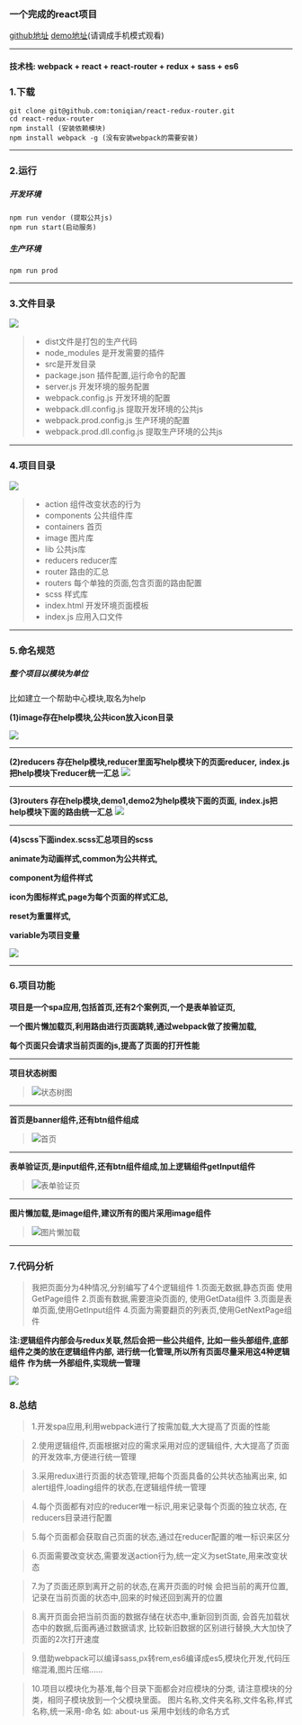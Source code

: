 ### 一个完成的react项目
[github地址](https://github.com/ToNiQian/react-redux-router)
[demo地址](http://toniqian.com)(请调成手机模式观看)
***
#### 技术栈: webpack + react + react-router + redux + sass  + es6

### 1.下载

```
git clone git@github.com:toniqian/react-redux-router.git
cd react-redux-router
npm install (安装依赖模块)
npm install webpack -g (没有安装webpack的需要安装)
```

***
### 2.运行
##### 开发环境
```
npm run vendor (提取公共js)
npm run start(启动服务)
```
##### 生产环境
```
npm run prod
```
***
### 3.文件目录

![](http://upload-images.jianshu.io/upload_images/2701853-81e7d6ad06283a85.png?imageMogr2/auto-orient/strip%7CimageView2/2/w/1240)

> - dist文件是打包的生产代码
> - node_modules 是开发需要的插件
> - src是开发目录
> - package.json 插件配置,运行命令的配置
> - server.js 开发环境的服务配置
> - webpack.config.js 开发环境的配置
> - webpack.dll.config.js 提取开发环境的公共js
> - webpack.prod.config.js 生产环境的配置
> - webpack.prod.dll.config.js 提取生产环境的公共js

****
### 4.项目目录
![](http://upload-images.jianshu.io/upload_images/2701853-fba3b490f24c6caa.png?imageMogr2/auto-orient/strip%7CimageView2/2/w/1240)

> - action 组件改变状态的行为 
> - components 公共组件库
> - containers 首页
> - image 图片库
> - lib 公共js库
> - reducers reducer库
> - router 路由的汇总
> - routers 每个单独的页面,包含页面的路由配置
> - scss 样式库
> - index.html 开发环境页面模板
> - index.js 应用入口文件

***
### 5.命名规范
##### 整个项目以模块为单位

比如建立一个帮助中心模块,取名为help

**(1)image存在help模块,公共icon放入icon目录**

![](http://upload-images.jianshu.io/upload_images/2701853-d417e5b7d999e81a.png?imageMogr2/auto-orient/strip%7CimageView2/2/w/1240)

***

**(2)reducers 存在help模块,reducer里面写help模块下的页面reducer,**
**index.js把help模块下reducer统一汇总**
![](http://upload-images.jianshu.io/upload_images/2701853-3c69a26c833d732b.png?imageMogr2/auto-orient/strip%7CimageView2/2/w/1240)

***

**(3)routers 存在help模块,demo1,demo2为help模块下面的页面,**
**index.js把help模块下面的路由统一汇总**
![](http://upload-images.jianshu.io/upload_images/2701853-b6beb7014477c278.png?imageMogr2/auto-orient/strip%7CimageView2/2/w/1240)

***

**(4)scss下面index.scss汇总项目的scss**

**animate为动画样式,common为公共样式,**

**component为组件样式**

**icon为图标样式,page为每个页面的样式汇总,**

**reset为重置样式,**

**variable为项目变量**

![](http://upload-images.jianshu.io/upload_images/2701853-aea763ed1ae1f180.png?imageMogr2/auto-orient/strip%7CimageView2/2/w/1240)

***

### 6.项目功能

**项目是一个spa应用,包括首页,还有2个案例页,一个是表单验证页,**

**一个图片懒加载页,利用路由进行页面跳转,通过webpack做了按需加载,**

**每个页面只会请求当前页面的js,提高了页面的打开性能**

***

**项目状态树图**

> ![状态树图](http://upload-images.jianshu.io/upload_images/2701853-0d09647292676618.png?imageMogr2/auto-orient/strip%7CimageView2/2/w/1240)

***

**首页是banner组件,还有btn组件组成**

> ![首页](http://upload-images.jianshu.io/upload_images/2701853-cdac84e8ab073b19.png?imageMogr2/auto-orient/strip%7CimageView2/2/w/1240)

***

**表单验证页,是input组件,还有btn组件组成,加上逻辑组件getInput组件**

> ![表单验证页](http://upload-images.jianshu.io/upload_images/2701853-28947b8c26e78a2c.png?imageMogr2/auto-orient/strip%7CimageView2/2/w/1240)

***

**图片懒加载,是image组件,建议所有的图片采用image组件**

> ![图片懒加载](http://upload-images.jianshu.io/upload_images/2701853-421a0a0141b0b7f0.png?imageMogr2/auto-orient/strip%7CimageView2/2/w/1240)
***

### 7.代码分析

> 我把页面分为4种情况,分别编写了4个逻辑组件
> 1.页面无数据,静态页面 使用GetPage组件
> 2.页面有数据,需要渲染页面的, 使用GetData组件
> 3.页面是表单页面,使用GetInput组件
> 4.页面为需要翻页的列表页,使用GetNextPage组件

**注:逻辑组件内部会与redux关联,然后会把一些公共组件,**
**比如一些头部组件,底部组件之类的放在逻辑组件内部,**
**进行统一化管理,所以所有页面尽量采用这4种逻辑组件**
**作为统一外部组件,实现统一管理**

![](http://upload-images.jianshu.io/upload_images/2701853-97c4980846b5fd92.png?imageMogr2/auto-orient/strip%7CimageView2/2/w/1240)

### 8.总结

> 1.开发spa应用,利用webpack进行了按需加载,大大提高了页面的性能

> 2.使用逻辑组件,页面根据对应的需求采用对应的逻辑组件,
> 大大提高了页面的开发效率,方便进行统一管理

> 3.采用redux进行页面的状态管理,把每个页面具备的公共状态抽离出来,
> 如alert组件,loading组件的状态,在逻辑组件统一管理

> 4.每个页面都有对应的reducer唯一标识,用来记录每个页面的独立状态,
> 在reducers目录进行配置

> 5.每个页面都会获取自己页面的状态,通过在reducer配置的唯一标识来区分

> 6.页面需要改变状态,需要发送action行为,统一定义为setState,用来改变状态

> 7.为了页面还原到离开之前的状态,在离开页面的时候
> 会把当前的离开位置,记录在当前页面的状态中,回来的时候还回到离开的位置

> 8.离开页面会把当前页面的数据存储在状态中,重新回到页面,
> 会首先加载状态中的数据,后面再通过数据请求,
> 比较新旧数据的区别进行替换,大大加快了页面的2次打开速度

> 9.借助webpack可以编译sass,px转rem,es6编译成es5,模块化开发,代码压缩混淆,图片压缩......

> 10.项目以模块化为基准,每个目录下面都会对应模块的分类,
请注意模块的分类，相同子模块放到一个父模块里面。
图片名称,文件夹名称,文件名称,样式名称,统一采用-命名
如: about-us 采用中划线的命名方式